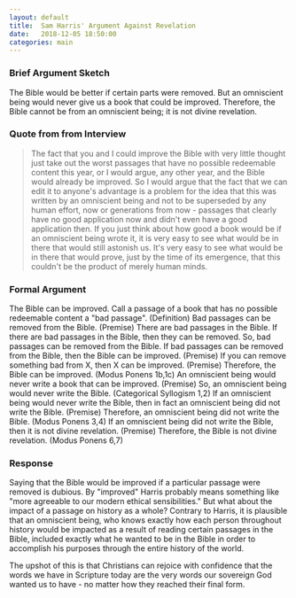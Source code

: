 ```yaml
---
layout: default
title:  Sam Harris' Argument Against Revelation
date:   2018-12-05 18:50:00
categories: main
---
```


### Brief Argument Sketch
The Bible would be better if certain parts were removed. But an omniscient being would never give us a book that could be improved. Therefore, the Bible cannot be from an omniscient being; it is not divine revelation.

### Quote from from Interview
>The fact that you and I could improve the Bible with very little thought just take out the worst passages that have no possible redeemable content this year, or I would argue, any other year, and the Bible would already be improved. So I would argue that the fact that we can edit it to anyone's advantage is a problem for the idea that this was written by an omniscient being and not to be superseded by any human effort, now or generations from now - passages that clearly have no good application now and didn't even have a good application then. If you just think about how good a book would be if an omniscient being wrote it, it is very easy to see what would be in there that would still astonish us. It's very easy to see what would be in there that would prove, just by the time of its emergence, that this couldn't be the product of merely human minds.

### Formal Argument
The Bible can be improved.
Call a passage of a book that has no possible redeemable content a "bad passage". (Definition)
Bad passages can be removed from the Bible. (Premise)
There are bad passages in the Bible.
If there are bad passages in the Bible, then they can be removed.
So, bad passages can be removed from the Bible.
If bad passages can be removed from the Bible, then the Bible can be improved. (Premise)
If you can remove something bad from X, then X can be improved. (Premise)
Therefore, the Bible can be improved. (Modus Ponens 1b,1c)
An omniscient being would never write a book that can be improved. (Premise)
So, an omniscient being would never write the Bible. (Categorical Syllogism 1,2)
If an omniscient being would never write the Bible, then in fact an omniscient being did not write the Bible. (Premise)
Therefore, an omniscient being did not write the Bible. (Modus Ponens 3,4)
If an omniscient being did not write the Bible, then it is not divine revelation. (Premise)
Therefore, the Bible is not divine revelation. (Modus Ponens 6,7)

### Response
Saying that the Bible would be improved if a particular passage were removed is dubious. By "improved" Harris probably means something like "more agreeable to our modern ethical sensibilities." But what about the impact of a passage on history as a whole? Contrary to Harris, it is plausible that an omniscient being, who knows exactly how each person throughout history would be impacted as a result of reading certain passages in the Bible, included exactly what he wanted to be in the Bible in order to accomplish his purposes through the entire history of the world.

The upshot of this is that Christians can rejoice with confidence that the words we have in Scripture today are the very words our sovereign God wanted us to have - no matter how they reached their final form.


